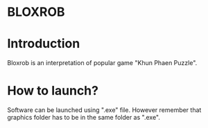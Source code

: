 # BLOXROB

# Introduction

Bloxrob is an interpretation of popular game "Khun Phaen Puzzle".


# How to launch?

Software can be launched using ".exe" file. However remember that graphics folder has to be in the same folder as ".exe".
